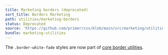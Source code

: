 ```yaml
---
title: Marketing borders (deprecated)
sort_title: Borders Marketing
path: utilities/marketing-borders
status: Deprecated
source: 'https://github.com/primer/css/blob/main/src/marketing/utilities/borders.scss'
bundle: marketing-utilities
---
```


The `.border-white-fade` styles are now part of [core border utilities](/utilities/borders#border-colors).

